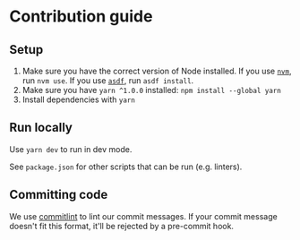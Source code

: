 # Contribution guide

## Setup

1. Make sure you have the correct version of Node installed. If you use [`nvm`](https://github.com/nvm-sh/nvm), run `nvm use`. If you use [`asdf`](https://github.com/asdf-vm/asdf), run `asdf install`.
1. Make sure you have `yarn ^1.0.0` installed: `npm install --global yarn`
1. Install dependencies with `yarn`

## Run locally

Use `yarn dev` to run in dev mode.

See `package.json` for other scripts that can be run (e.g. linters).

## Committing code

We use [commitlint](https://github.com/conventional-changelog/commitlint) to lint our commit messages. If your commit message doesn't fit this format, it'll be rejected by a pre-commit hook.

